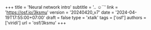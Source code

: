 +++
title = 'Neural network intro'
subtitle = '.. ☺``'
link = 'https://osf.io/3ksmu'
version = '20240420_v7'
date = '2024-04-19T17:55:00+07:00'
draft = false
type = 'xtalk'
tags = ['osf']
authors = ['viridi']
url = 'osf/3ksmu'
+++
<!--more-->
